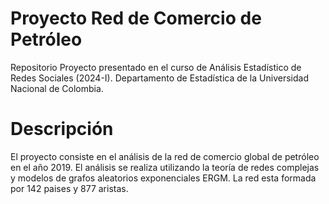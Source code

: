 # Proyecto Red de Comercio de Petróleo

Repositorio Proyecto presentado en el curso de Análisis Estadístico de Redes Sociales (2024-I). Departamento de Estadística de la Universidad Nacional de Colombia.

# Descripción

El proyecto consiste en el análisis de la red de comercio global de petróleo en el año 2019. El análisis se realiza utilizando la teoría de redes complejas y modelos de grafos aleatorios exponenciales ERGM.
La red esta formada por 142 paises y 877 aristas.
